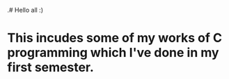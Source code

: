 .# Hello all :) 
# This incudes some of my works of C programming which I've done in my first semester.

